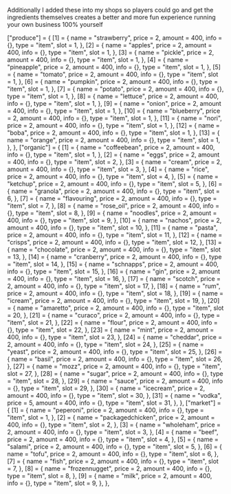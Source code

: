 
Additionally I added these into my shops so players could go and get the ingredients themselves creates a better and more fun experience running your own business 100% yourself

["produce"] = {
    [1] = {
        name = "strawberry",
        price = 2,
        amount = 400,
        info = {},
        type = "item",
        slot = 1,
    },
    [2] = {
        name = "apples",
        price = 2,
        amount = 400,
        info = {},
        type = "item",
        slot = 1,
    },
    [3] = {
        name = "pickle",
        price = 2,
        amount = 400,
        info = {},
        type = "item",
        slot = 1,
    },
    [4] = {
        name = "pineapple",
        price = 2,
        amount = 400,
        info = {},
        type = "item",
        slot = 1,
    },
    [5] = {
        name = "tomato",
        price = 2,
        amount = 400,
        info = {},
        type = "item",
        slot = 1,
    },
    [6] = {
        name = "pumpkin",
        price = 2,
        amount = 400,
        info = {},
        type = "item",
        slot = 1,
    },
    [7] = {
        name = "potato",
        price = 2,
        amount = 400,
        info = {},
        type = "item",
        slot = 1,
    },
    [8] = {
        name = "lettuce",
        price = 2,
        amount = 400,
        info = {},
        type = "item",
        slot = 1,
    },
    [9] = {
        name = "onion",
        price = 2,
        amount = 400,
        info = {},
        type = "item",
        slot = 1,
    },
    [10] = {
        name = "blueberry",
        price = 2,
        amount = 400,
        info = {},
        type = "item",
        slot = 1,
    },
    [11] = {
        name = "nori",
        price = 2,
        amount = 400,
        info = {},
        type = "item",
        slot = 1,
    },
    [12] = {
        name = "boba",
        price = 2,
        amount = 400,
        info = {},
        type = "item",
        slot = 1,
    },
    [13] = {
        name = "orange",
        price = 2,
        amount = 400,
        info = {},
        type = "item",
        slot = 1,
    },
},
["organic"] = {
    [1] = {
        name = "coffeebean",
        price = 2,
        amount = 400,
        info = {},
        type = "item",
        slot = 1,
    },
    [2] = {
        name = "eggs",
        price = 2,
        amount = 400,
        info = {},
        type = "item",
        slot = 2,
    },
    [3] = {
        name = "cream",
        price = 2,
        amount = 400,
        info = {},
        type = "item",
        slot = 3,
    },
    [4] = {
        name = "rice",
        price = 2,
        amount = 400,
        info = {},
        type = "item",
        slot = 4,
    },
    [5] = {
        name = "ketchup",
        price = 2,
        amount = 400,
        info = {},
        type = "item",
        slot = 5,
    },
    [6] = {
        name = "granola",
        price = 2,
        amount = 400,
        info = {},
        type = "item",
        slot = 6,
    },
    [7] = {
        name = "flavouring",
        price = 2,
        amount = 400,
        info = {},
        type = "item",
        slot = 7,
    },
    [8] = {
        name = "rose_oil",
        price = 2,
        amount = 400,
        info = {},
        type = "item",
        slot = 8,
    },
    [9] = {
        name = "noodles",
        price = 2,
        amount = 400,
        info = {},
        type = "item",
        slot = 9,
    },
    [10] = {
        name = "nachos",
        price = 2,
        amount = 400,
        info = {},
        type = "item",
        slot = 10,
    },
    [11] = {
        name = "pasta",
        price = 2,
        amount = 400,
        info = {},
        type = "item",
        slot = 11,
    },
    [12] = {
        name = "crisps",
        price = 2,
        amount = 400,
        info = {},
        type = "item",
        slot = 12,
    },
    [13] = {
        name = "chocolate",
        price = 2,
        amount = 400,
        info = {},
        type = "item",
        slot = 13,
    },
    [14] = {
        name = "cranberry",
        price = 2,
        amount = 400,
        info = {},
        type = "item",
        slot = 14,
    },
    [15] = {
        name = "schnapps",
        price = 2,
        amount = 400,
        info = {},
        type = "item",
        slot = 15,
    },
    [16] = {
        name = "gin",
        price = 2,
        amount = 400,
        info = {},
        type = "item",
        slot = 16,
    },
    [17] = {
        name = "scotch",
        price = 2,
        amount = 400,
        info = {},
        type = "item",
        slot = 17,
    },
    [18] = {
        name = "rum",
        price = 2,
        amount = 400,
        info = {},
        type = "item",
        slot = 18,
    },
    [19] = {
        name = "icream",
        price = 2,
        amount = 400,
        info = {},
        type = "item",
        slot = 19,
    },
    [20] = {
        name = "amaretto",
        price = 2,
        amount = 400,
        info = {},
        type = "item",
        slot = 20,
    },
    [21] = {
        name = "curaco",
        price = 2,
        amount = 400,
        info = {},
        type = "item",
        slot = 21,
    },
    [22] = {
        name = "flour",
        price = 2,
        amount = 400,
        info = {},
        type = "item",
        slot = 22,
    },
    [23] = {
        name = "mint",
        price = 2,
        amount = 400,
        info = {},
        type = "item",
        slot = 23,
    },
    [24] = {
        name = "cheddar",
        price = 2,
        amount = 400,
        info = {},
        type = "item",
        slot = 24,
    },
    [25] = {
        name = "yeast",
        price = 2,
        amount = 400,
        info = {},
        type = "item",
        slot = 25,
    },
    [26] = {
        name = "basil",
        price = 2,
        amount = 400,
        info = {},
        type = "item",
        slot = 26,
    },
    [27] = {
        name = "mozz",
        price = 2,
        amount = 400,
        info = {},
        type = "item",
        slot = 27,
    },
    [28] = {
        name = "sugar",
        price = 2,
        amount = 400,
        info = {},
        type = "item",
        slot = 28,
    },
    [29] = {
        name = "sauce",
        price = 2,
        amount = 400,
        info = {},
        type = "item",
        slot = 29,
    },
    [30] = {
        name = "icecream",
        price = 2,
        amount = 400,
        info = {},
        type = "item",
        slot = 30,
    },
    [31] = {
        name = "vodka",
        price = 5,
        amount = 400,
        info = {},
        type = "item",
        slot = 31,
    },
},
["market"] = {
    [1] = {
        name = "peperoni",
        price = 2,
        amount = 400,
        info = {},
        type = "item",
        slot = 1,
    },
    [2] = {
        name = "packagedchicken",
        price = 2,
        amount = 400,
        info = {},
        type = "item",
        slot = 2,
    },
    [3] = {
        name = "wholeham",
        price = 2,
        amount = 400,
        info = {},
        type = "item",
        slot = 3,
    },
    [4] = {
        name = "beef",
        price = 2,
        amount = 400,
        info = {},
        type = "item",
        slot = 4,
    },
    [5] = {
        name = "salami",
        price = 2,
        amount = 400,
        info = {},
        type = "item",
        slot = 5,
    },
    [6] = {
        name = "tofu",
        price = 2,
        amount = 400,
        info = {},
        type = "item",
        slot = 6,
    },
    [7] = {
        name = "fish",
        price = 2,
        amount = 400,
        info = {},
        type = "item",
        slot = 7,
    },
    [8] = {
        name = "frozennugget",
        price = 2,
        amount = 400,
        info = {},
        type = "item",
        slot = 8,
    },
    [9] = {
        name = "milk",
        price = 2,
        amount = 400,
        info = {},
        type = "item",
        slot = 9,
    },
},